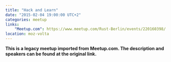 ```yaml
---
title: "Hack and Learn"
date: "2015-02-04 19:00:00 UTC+2"
categories: meetup 
links:
    "Meetup.com": https://www.meetup.com/Rust-Berlin/events/220160398/
location: moz-volta
---
```


<strong>This is a legacy meetup imported from Meetup.com. The description and speakers can be found at the original link.</strong>